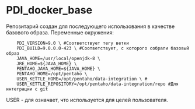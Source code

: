 # PDI_docker_base
Репозитарий создан для последующего использования в качестве базового образа. 
Переменные окружения:
```
    PDI_VERSION=9.0 \ #Соответствует тегу ветки
    PDI_BUILD=9.0.0.0-423 \ #Соответствует, с которого собрали базовый образ
    JAVA_HOME=/usr/local/openjdk-8 \ 
    JRE_HOME=${JAVA_HOME} \
    PENTAHO_JAVA_HOME=${JAVA_HOME} \
    PENTAHO_HOME=/opt/pentaho \
    USER_KETTLE_HOME=/opt/pentaho/data-integration \ #
    USER_KETTLE_REPOSITORY=/opt/pentaho/data-integration/repo #Для интеграции с git
```
USER - для означает, что используется для целей пользователя.
